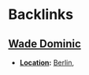 
# Backlinks
## [Wade Dominic](<Wade Dominic.md>)
- **[Location](<Location.md>):** [Berlin](<Berlin.md>),

